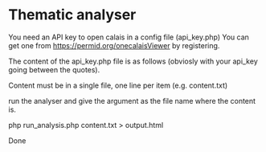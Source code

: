 Thematic analyser
=================

You need an API key to open calais in a config file (api_key.php) You can get one from https://permid.org/onecalaisViewer by registering. 

The content of the api_key.php file is as follows (obviosly with your api_key going between the quotes).

<?php 
	
	$api_key = "";

?>


Content must be in a single file, one line per item (e.g. content.txt)

run the analyser and give the argument as the file name where the content is.

php run_analysis.php content.txt > output.html

Done
